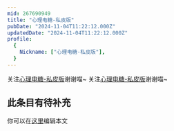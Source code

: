 ```yaml
---
mid: 267690949
title: "心理电糖-私皮版"
pubDate: "2024-11-04T11:22:12.000Z"
updatedDate: "2024-11-04T11:22:12.000Z"
profile:
  {
    Nickname: ["心理电糖-私皮版"],
  }
---
```


关注[心理电糖-私皮版](https://space.bilibili.com/267690949)谢谢喵~ 关注[心理电糖-私皮版](https://space.bilibili.com/267690949)谢谢喵~

## 此条目有待补充
你可以在[这里](https://github.com/Yuhanawa/VTuber.ICU-Content/edit/master/v/心理电糖-私皮版/index.md)编辑本文
